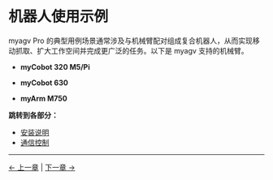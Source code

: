 # 机器人使用示例

myagv Pro 的典型用例场景通常涉及与机械臂配对组成复合机器人，从而实现移动抓取、扩大工作空间并完成更广泛的任务。以下是 myagv 支持的机械臂。

- **myCobot 320 M5/Pi**

- **myCobot 630**

- **myArm M750**


**跳转到各部分：**

- [安装说明](7.1-InstallationInstructions.md)
- [通信控制](7.2-CommunicationsControl.md)

---

[← 上一章](../6-SDKDevelopment/README.md) | [下一章 →](../8-FilesDownload/README.md)

